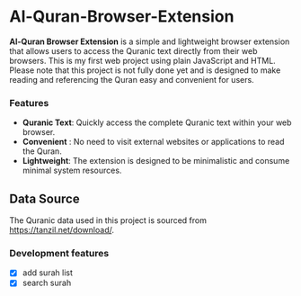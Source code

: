 # Al-Quran-Browser-Extension

**Al-Quran Browser Extension** is a simple and lightweight browser extension that allows users to access the Quranic text directly from their web browsers. This is my first web project using plain JavaScript and HTML. Please note that this project is not fully done yet and is designed to make reading and referencing the Quran easy and convenient for users.

### Features
* **Quranic Text**: Quickly access the complete Quranic text within your web browser.
* **Convenient** : No need to visit external websites or applications to read the Quran.
* **Lightweight**: The extension is designed to be minimalistic and consume minimal system resources.

## Data Source
The Quranic data used in this project is sourced from https://tanzil.net/download/.


### Development features
- [x] add surah list
- [x] search surah 
